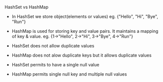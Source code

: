 HashSet vs HashMap

- In HashSet we store object(elements or values) eg. {"Hello", "Hi", "Bye", "Run"}
- HashMap is used for storing key and value pairs.
It maintains a mapping of key & value. eg. {1->"Hello", 2->"Hi", 3->"Bye", 4->"Run"}


- HashSet does not allow duplicate values
- HashMap does not alow duplicate keys but it allows duplicate values


- HashSet permits to have a single null value
- HashMap permits single null key and multiple null values


